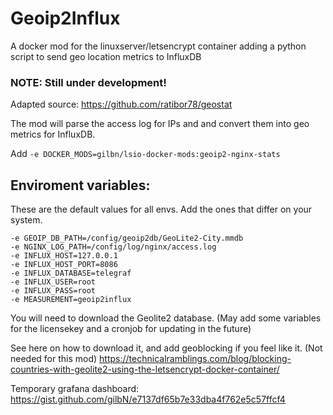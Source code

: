 # Geoip2Influx

A docker mod for the linuxserver/letsencrypt container adding a python script to send geo location metrics to InfluxDB

### NOTE: Still under development!

Adapted source: https://github.com/ratibor78/geostat

The mod will parse the access log for IPs and and convert them into geo metrics for InfluxDB.

Add `-e DOCKER_MODS=gilbn/lsio-docker-mods:geoip2-nginx-stats`

## Enviroment variables:

These are the default values for all envs. 
Add the ones that differ on your system. 
```
-e GEOIP_DB_PATH=/config/geoip2db/GeoLite2-City.mmdb
-e NGINX_LOG_PATH=/config/log/nginx/access.log
-e INFLUX_HOST=127.0.0.1
-e INFLUX_HOST_PORT=8086
-e INFLUX_DATABASE=telegraf
-e INFLUX_USER=root
-e INFLUX_PASS=root
-e MEASUREMENT=geoip2influx
 ```
 You will need to download the Geolite2 database. (May add some variables for the licensekey and a cronjob for updating in the future)
 
See here on how to download it, and add geoblocking if you feel like it. (Not needed for this mod) https://technicalramblings.com/blog/blocking-countries-with-geolite2-using-the-letsencrypt-docker-container/
 
 Temporary grafana dashboard: https://gist.github.com/gilbN/e7137df65b7e33dba4f762e5c57ffcf4

